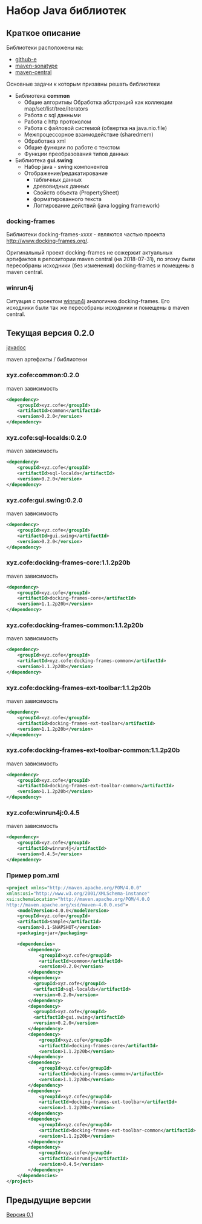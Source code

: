 Набор Java библиотек
=====================

Краткое описание
----------------

Библиотеки расположены на:
* [github-е](https://github.com/gochaorg/cofe.xyz)
* [maven-sonatype](https://oss.sonatype.org/#nexus-search;quick~cofe.xyz)
* [maven-central](https://mvnrepository.com/search?q=xyz.cofe)

Основные задачи к которым призавны решать библиотеки
* Библиотека **common**
	* Общие алгоритмы Обработка абстракций как коллекции map/set/list/tree/iterators
	* Работа с sql данными
	* Работа с http протоколом
	* Работа с файловой системой (обвертка на java.nio.file)
	* Межпроцессорное взаимодействие (sharedmem)
	* Обработака xml
	* Общие функции по работе с текстом
	* Функции преобразования типов данных
* Библиотека **gui.swing**
	* Набор java - swing компонентов
	* Отображение/редакатирование
		* табличных данных
		* древовидных данных
		* Свойств объекта (PropertySheet)
		* форматированного текста
		* Логгирование действий (java logging framework)

### docking-frames

Библиотеки docking-frames-_xxxx_ - являются частью проекта http://www.docking-frames.org/.

Оригинальный проект docking-frames не сожержит актуальных артифактов в репозитории maven central (на 2018-07-31),
по этому были пересобраны исходники (без изменения) docking-frames и помещены в maven central.

### winrun4j

Ситуация с проектом [winrun4j](http://winrun4j.sourceforge.net/) аналогична docking-frames. Его исходники были так же пересобраны исходники и помещены в maven central.

Текущая версия 0.2.0
--------------------

[javadoc](https://gochaorg.github.io/pubdocs/api/cofe.xyz/0.2.0-SNAPSHOT-2018-07-29/)

maven артефакты / библиотеки

### xyz.cofe:common:0.2.0
maven зависимость
```xml
<dependency>
	<groupId>xyz.cofe</groupId>
	<artifactId>common</artifactId>
	<version>0.2.0</version>
</dependency>
```

### xyz.cofe:sql-localds:0.2.0
maven зависимость
```xml
<dependency>
	<groupId>xyz.cofe</groupId>
	<artifactId>sql-localds</artifactId>
	<version>0.2.0</version>
</dependency>
```

### xyz.cofe:gui.swing:0.2.0
maven зависимость
```xml
<dependency>
	<groupId>xyz.cofe</groupId>
	<artifactId>gui.swing</artifactId>
	<version>0.2.0</version>
</dependency>
```

### xyz.cofe:docking-frames-core:1.1.2p20b
maven зависимость
```xml
<dependency>
	<groupId>xyz.cofe</groupId>
	<artifactId>docking-frames-core</artifactId>
	<version>1.1.2p20b</version>
</dependency>
```

### xyz.cofe:docking-frames-common:1.1.2p20b
maven зависимость
```xml
<dependency>
	<groupId>xyz.cofe</groupId>
	<artifactId>xyz.cofe:docking-frames-common</artifactId>
	<version>1.1.2p20b</version>
</dependency>
```

### xyz.cofe:docking-frames-ext-toolbar:1.1.2p20b
maven зависимость
```xml
<dependency>
	<groupId>xyz.cofe</groupId>
	<artifactId>docking-frames-ext-toolbar</artifactId>
	<version>1.1.2p20b</version>
</dependency>
```

### xyz.cofe:docking-frames-ext-toolbar-common:1.1.2p20b
maven зависимость
```xml
<dependency>
	<groupId>xyz.cofe</groupId>
	<artifactId>docking-frames-ext-toolbar-common</artifactId>
	<version>1.1.2p20b</version>
</dependency>
```

### xyz.cofe:winrun4j:0.4.5
maven зависимость
```xml
<dependency>
	<groupId>xyz.cofe</groupId>
	<artifactId>winrun4j</artifactId>
	<version>0.4.5</version>
</dependency>
```

### Пример pom.xml
```xml
<project xmlns="http://maven.apache.org/POM/4.0.0"
xmlns:xsi="http://www.w3.org/2001/XMLSchema-instance"
xsi:schemaLocation="http://maven.apache.org/POM/4.0.0
http://maven.apache.org/xsd/maven-4.0.0.xsd">
	<modelVersion>4.0.0</modelVersion>
	<groupId>xyz.cofe</groupId>
	<artifactId>sample</artifactId>
	<version>0.1-SNAPSHOT</version>
	<packaging>jar</packaging>

	<dependencies>
		<dependency>
			<groupId>xyz.cofe</groupId>
			<artifactId>common</artifactId>
			<version>0.2.0</version>
		</dependency>
		<dependency>
		  <groupId>xyz.cofe</groupId>
		  <artifactId>sql-localds</artifactId>
		  <version>0.2.0</version>
		</dependency>
		<dependency>
		  <groupId>xyz.cofe</groupId>
		  <artifactId>gui.swing</artifactId>
		  <version>0.2.0</version>
		</dependency>
		<dependency>
            <groupId>xyz.cofe</groupId>
            <artifactId>docking-frames-core</artifactId>
            <version>1.1.2p20b</version>
        </dependency>
        <dependency>
            <groupId>xyz.cofe</groupId>
            <artifactId>docking-frames-common</artifactId>
            <version>1.1.2p20b</version>
        </dependency>
        <dependency>
            <groupId>xyz.cofe</groupId>
            <artifactId>docking-frames-ext-toolbar</artifactId>
            <version>1.1.2p20b</version>
        </dependency>
        <dependency>
            <groupId>xyz.cofe</groupId>
            <artifactId>docking-frames-ext-toolbar-common</artifactId>
            <version>1.1.2p20b</version>
        </dependency>
        <dependency>
            <groupId>xyz.cofe</groupId>
            <artifactId>winrun4j</artifactId>
            <version>0.4.5</version>
        </dependency>
	</dependencies>
</project>
```

Предыдущие версии
-----------------

[Версия 0.1](0.1/index.md)
